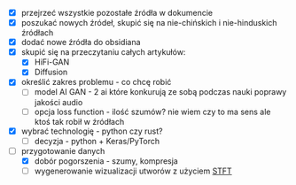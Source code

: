 - [x] przejrzeć wszystkie pozostałe źródła w dokumencie
- [x] poszukać nowych źródeł, skupić się na nie-chińskich i nie-hinduskich źródłach
- [x] dodać nowe źródła do obsidiana
- [x] skupić się na przeczytaniu całych artykułów:
	- [x] HiFi-GAN
	- [x] Diffusion
- [x] określić zakres problemu - co chcę robić
	- [ ] model AI GAN - 2 ai które konkurują ze sobą podczas nauki poprawy jakości audio
	- [ ] opcja loss function - ilość szumów? nie wiem czy to ma sens ale ktoś tak robił w źródłach
- [x] wybrać technologię - python czy rust?
	- [ ] decyzja - python + Keras/PyTorch
- [ ] przygotowanie danych
	- [x] dobór pogorszenia - szumy, kompresja
	- [ ] wygenerowanie wizualizacji utworów z użyciem [STFT](https://en.wikipedia.org/wiki/Short-time_Fourier_transform)